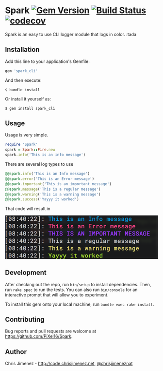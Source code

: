 # Spark [![Gem Version](https://badge.fury.io/rb/spark_cli.svg)](https://badge.fury.io/rb/spark_cli) [![Build Status](https://travis-ci.org/PiXeL16/Spark.svg?branch=master)](https://travis-ci.org/PiXeL16/Spark) [![codecov](https://codecov.io/gh/PiXeL16/Spark/branch/master/graph/badge.svg)](https://codecov.io/gh/PiXeL16/Spark)

Spark is an easy to use CLI logger module that logs in color. :tada

## Installation

Add this line to your application's Gemfile:

```ruby
gem 'spark_cli'
```

And then execute:

    $ bundle install

Or install it yourself as:

    $ gem install spark_cli

## Usage

Usage is very simple.
```ruby
require 'Spark'
spark = Spark::Fire.new
spark.info('This is an info message')
```
There are several log types to use
```ruby
@@spark.info('This is an Info message')
@@spark.error('This is an Error message')
@@spark.important('This is an important message')
@@spark.message('This is a regular message')
@@spark.warning('This is a warning message')
@@spark.success('Yayyy it worked')
```
That code will result in

![Spark screenshot](/web/spark_shot.png)

## Development

After checking out the repo, run `bin/setup` to install dependencies. Then, run `rake spec` to run the tests. You can also run `bin/console` for an interactive prompt that will allow you to experiment.

To install this gem onto your local machine, run `bundle exec rake install`.

## Contributing

Bug reports and pull requests are welcome at https://github.com/PiXel16/Spark.

## Author
Chris Jimenez - http://code.chrisjimenez.net, [@chrisjimeneznat](http://twitter.com/chrisjimeneznat)


